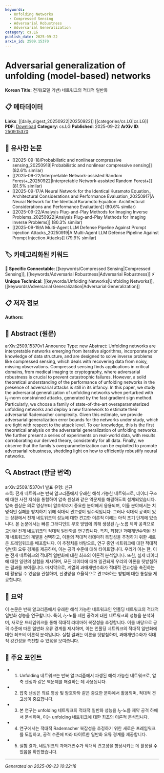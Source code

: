 ```yaml
---
keywords:
  - Unfolding Networks
  - Compressed Sensing
  - Adversarial Robustness
  - Adversarial Generalization
category: cs.LG
publish_date: 2025-09-22
arxiv_id: 2509.15370
---
```


<!-- KEYWORD_LINKING_METADATA:
{
  "processed_timestamp": "2025-09-23T10:22:18.690251",
  "vocabulary_version": "1.0",
  "selected_keywords": [
    "Unfolding Networks",
    "Compressed Sensing",
    "Adversarial Robustness",
    "Adversarial Generalization"
  ],
  "rejected_keywords": [],
  "similarity_scores": {
    "Unfolding Networks": 0.8,
    "Compressed Sensing": 0.82,
    "Adversarial Robustness": 0.85,
    "Adversarial Generalization": 0.78
  },
  "extraction_method": "AI_prompt_based",
  "budget_applied": true,
  "candidates_json": {
    "candidates": [
      {
        "surface": "unfolding networks",
        "canonical": "Unfolding Networks",
        "aliases": [
          "iterative algorithms networks"
        ],
        "category": "unique_technical",
        "rationale": "Unfolding networks are a unique class of neural networks derived from iterative algorithms, relevant for linking to specific neural network architectures.",
        "novelty_score": 0.75,
        "connectivity_score": 0.68,
        "specificity_score": 0.82,
        "link_intent_score": 0.8
      },
      {
        "surface": "compressed sensing",
        "canonical": "Compressed Sensing",
        "aliases": [
          "CS"
        ],
        "category": "specific_connectable",
        "rationale": "Compressed sensing is a key application area for unfolding networks, providing a strong link to inverse problem-solving techniques.",
        "novelty_score": 0.55,
        "connectivity_score": 0.85,
        "specificity_score": 0.78,
        "link_intent_score": 0.82
      },
      {
        "surface": "adversarial robustness",
        "canonical": "Adversarial Robustness",
        "aliases": [
          "robustness against attacks"
        ],
        "category": "specific_connectable",
        "rationale": "Adversarial robustness is crucial for ensuring the reliability of neural networks in hostile environments, linking to security-focused research.",
        "novelty_score": 0.6,
        "connectivity_score": 0.88,
        "specificity_score": 0.8,
        "link_intent_score": 0.85
      },
      {
        "surface": "adversarial generalization",
        "canonical": "Adversarial Generalization",
        "aliases": [
          "generalization under attack"
        ],
        "category": "unique_technical",
        "rationale": "This concept explores how models perform under adversarial conditions, offering insights into model robustness and generalization.",
        "novelty_score": 0.7,
        "connectivity_score": 0.75,
        "specificity_score": 0.83,
        "link_intent_score": 0.78
      }
    ],
    "ban_list_suggestions": [
      "inverse problems",
      "medical imaging",
      "cryptography"
    ]
  },
  "decisions": [
    {
      "candidate_surface": "unfolding networks",
      "resolved_canonical": "Unfolding Networks",
      "decision": "linked",
      "scores": {
        "novelty": 0.75,
        "connectivity": 0.68,
        "specificity": 0.82,
        "link_intent": 0.8
      }
    },
    {
      "candidate_surface": "compressed sensing",
      "resolved_canonical": "Compressed Sensing",
      "decision": "linked",
      "scores": {
        "novelty": 0.55,
        "connectivity": 0.85,
        "specificity": 0.78,
        "link_intent": 0.82
      }
    },
    {
      "candidate_surface": "adversarial robustness",
      "resolved_canonical": "Adversarial Robustness",
      "decision": "linked",
      "scores": {
        "novelty": 0.6,
        "connectivity": 0.88,
        "specificity": 0.8,
        "link_intent": 0.85
      }
    },
    {
      "candidate_surface": "adversarial generalization",
      "resolved_canonical": "Adversarial Generalization",
      "decision": "linked",
      "scores": {
        "novelty": 0.7,
        "connectivity": 0.75,
        "specificity": 0.83,
        "link_intent": 0.78
      }
    }
  ]
}
-->

# Adversarial generalization of unfolding (model-based) networks

**Korean Title:** 전개(모델 기반) 네트워크의 적대적 일반화

## 📋 메타데이터

**Links**: [[daily_digest_20250922|20250922]] [[categories/cs.LG|cs.LG]]
**PDF**: [Download](https://arxiv.org/pdf/2509.15370.pdf)
**Category**: cs.LG
**Published**: 2025-09-22
**ArXiv ID**: [2509.15370](https://arxiv.org/abs/2509.15370)

## 🔗 유사한 논문
- [[2025-09-18/Probabilistic and nonlinear compressive sensing_20250918|Probabilistic and nonlinear compressive sensing]] (82.6% similar)
- [[2025-09-22/Interpretable Network-assisted Random Forest+_20250922|Interpretable Network-assisted Random Forest+]] (81.5% similar)
- [[2025-09-17/A Neural Network for the Identical Kuramoto Equation_ Architectural Considerations and Performance Evaluation_20250917|A Neural Network for the Identical Kuramoto Equation: Architectural Considerations and Performance Evaluation]] (80.6% similar)
- [[2025-09-22/Analysis Plug-and-Play Methods for Imaging Inverse Problems_20250922|Analysis Plug-and-Play Methods for Imaging Inverse Problems]] (80.3% similar)
- [[2025-09-19/A Multi-Agent LLM Defense Pipeline Against Prompt Injection Attacks_20250919|A Multi-Agent LLM Defense Pipeline Against Prompt Injection Attacks]] (79.9% similar)

## 🏷️ 카테고리화된 키워드
**🔗 Specific Connectable**: [[keywords/Compressed Sensing|Compressed Sensing]], [[keywords/Adversarial Robustness|Adversarial Robustness]]
**⚡ Unique Technical**: [[keywords/Unfolding Networks|Unfolding Networks]], [[keywords/Adversarial Generalization|Adversarial Generalization]]

## 📋 저자 정보

**Authors:** 

## 📄 Abstract (원문)

arXiv:2509.15370v1 Announce Type: new 
Abstract: Unfolding networks are interpretable networks emerging from iterative algorithms, incorporate prior knowledge of data structure, and are designed to solve inverse problems like compressed sensing, which deals with recovering data from noisy, missing observations. Compressed sensing finds applications in critical domains, from medical imaging to cryptography, where adversarial robustness is crucial to prevent catastrophic failures. However, a solid theoretical understanding of the performance of unfolding networks in the presence of adversarial attacks is still in its infancy. In this paper, we study the adversarial generalization of unfolding networks when perturbed with $l_2$-norm constrained attacks, generated by the fast gradient sign method. Particularly, we choose a family of state-of-the-art overaparameterized unfolding networks and deploy a new framework to estimate their adversarial Rademacher complexity. Given this estimate, we provide adversarial generalization error bounds for the networks under study, which are tight with respect to the attack level. To our knowledge, this is the first theoretical analysis on the adversarial generalization of unfolding networks. We further present a series of experiments on real-world data, with results corroborating our derived theory, consistently for all data. Finally, we observe that the family's overparameterization can be exploited to promote adversarial robustness, shedding light on how to efficiently robustify neural networks.

## 🔍 Abstract (한글 번역)

arXiv:2509.15370v1 발표 유형: 신규  
초록: 전개 네트워크는 반복 알고리즘에서 유래한 해석 가능한 네트워크로, 데이터 구조에 대한 사전 지식을 통합하여 압축 센싱과 같은 역문제를 해결하도록 설계되었습니다. 압축 센싱은 의료 영상부터 암호학까지 중요한 분야에서 응용되며, 이들 분야에서는 치명적인 실패를 방지하기 위해 적대적 견고성이 필수적입니다. 그러나 적대적 공격이 있는 상황에서 전개 네트워크의 성능에 대한 견고한 이론적 이해는 아직 초기 단계에 있습니다. 본 논문에서는 빠른 그래디언트 부호 방법에 의해 생성된 $l_2$-노름 제약 공격으로 교란된 전개 네트워크의 적대적 일반화를 연구합니다. 특히, 최첨단 과매개변수화된 전개 네트워크의 계열을 선택하고, 이들의 적대적 라데마허 복잡성을 추정하기 위한 새로운 프레임워크를 배포합니다. 이 추정치를 바탕으로, 연구 중인 네트워크에 대한 적대적 일반화 오류 경계를 제공하며, 이는 공격 수준에 대해 타이트합니다. 우리가 아는 한, 이는 전개 네트워크의 적대적 일반화에 대한 최초의 이론적 분석입니다. 또한, 실제 데이터에 대한 일련의 실험을 제시하며, 모든 데이터에 대해 일관되게 우리의 이론을 뒷받침하는 결과를 보여줍니다. 마지막으로, 계열의 과매개변수화가 적대적 견고성을 촉진하는 데 활용될 수 있음을 관찰하며, 신경망을 효율적으로 견고화하는 방법에 대한 통찰을 제공합니다.

## 📝 요약

이 논문은 반복 알고리즘에서 유래한 해석 가능한 네트워크인 언폴딩 네트워크의 적대적 일반화 성능을 연구합니다. 특히, $l_2$-노름 제한 공격에 대한 네트워크의 성능을 분석하며, 새로운 프레임워크를 통해 적대적 라데마허 복잡성을 추정합니다. 이를 바탕으로 공격 수준에 따른 일반화 오류 경계를 제시하며, 이는 언폴딩 네트워크의 적대적 일반화에 대한 최초의 이론적 분석입니다. 실험 결과는 이론을 뒷받침하며, 과매개변수화가 적대적 강건성을 촉진할 수 있음을 보여줍니다.

## 🎯 주요 포인트

- 1. Unfolding 네트워크는 반복 알고리즘에서 파생된 해석 가능한 네트워크로, 압축 센싱과 같은 역문제를 해결하는 데 사용됩니다.
- 2. 압축 센싱은 의료 영상 및 암호화와 같은 중요한 분야에서 활용되며, 적대적 견고성이 중요합니다.
- 3. 본 연구는 unfolding 네트워크의 적대적 일반화 성능을 $l_2$-노름 제약 공격 하에서 분석하며, 이는 unfolding 네트워크에 대한 최초의 이론적 분석입니다.
- 4. 연구에서는 적대적 Rademacher 복잡성을 추정하기 위한 새로운 프레임워크를 도입하고, 공격 수준에 따라 타이트한 일반화 오류 경계를 제공합니다.
- 5. 실험 결과, 네트워크의 과매개변수가 적대적 견고성을 향상시키는 데 활용될 수 있음을 확인했습니다.


---

*Generated on 2025-09-23 10:22:18*